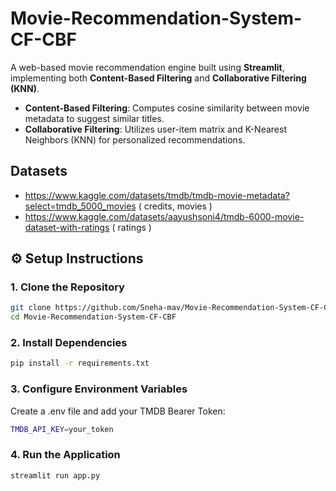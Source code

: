# Movie-Recommendation-System-CF-CBF

A web-based movie recommendation engine built using **Streamlit**, implementing both **Content-Based Filtering** and **Collaborative Filtering (KNN)**.

- **Content-Based Filtering**: Computes cosine similarity between movie metadata to suggest similar titles.
- **Collaborative Filtering**: Utilizes user-item matrix and K-Nearest Neighbors (KNN) for personalized recommendations.

## Datasets
- https://www.kaggle.com/datasets/tmdb/tmdb-movie-metadata?select=tmdb_5000_movies ( credits, movies )
- https://www.kaggle.com/datasets/aayushsoni4/tmdb-6000-movie-dataset-with-ratings ( ratings )

## ⚙️ Setup Instructions

### 1. Clone the Repository
```bash
git clone https://github.com/Sneha-mav/Movie-Recommendation-System-CF-CBF.git
cd Movie-Recommendation-System-CF-CBF
```
### 2. Install Dependencies
```bash
pip install -r requirements.txt
```
### 3. Configure Environment Variables
Create a .env file and add your TMDB Bearer Token:
```bash
TMDB_API_KEY=your_token
```
### 4. Run the Application
```cmd
streamlit run app.py
```

